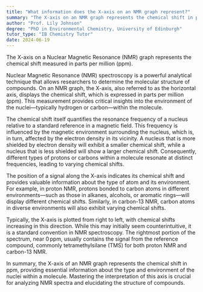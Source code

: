 ```yaml
---
title: "What information does the X-axis on an NMR graph represent?"
summary: "The X-axis on an NMR graph represents the chemical shift in parts per million (ppm)."
author: "Prof. Lily Johnson"
degree: "PhD in Environmental Chemistry, University of Edinburgh"
tutor_type: "IB Chemistry Tutor"
date: 2024-06-19
---
```


The X-axis on a Nuclear Magnetic Resonance (NMR) graph represents the chemical shift measured in parts per million (ppm).

Nuclear Magnetic Resonance (NMR) spectroscopy is a powerful analytical technique that allows researchers to determine the molecular structure of compounds. On an NMR graph, the X-axis, also referred to as the horizontal axis, displays the chemical shift, which is expressed in parts per million ($\text{ppm}$). This measurement provides critical insights into the environment of the nuclei—typically hydrogen or carbon—within the molecule.

The chemical shift itself quantifies the resonance frequency of a nucleus relative to a standard reference in a magnetic field. This frequency is influenced by the magnetic environment surrounding the nucleus, which is, in turn, affected by the electron density in its vicinity. A nucleus that is more shielded by electron density will exhibit a smaller chemical shift, while a nucleus that is less shielded will show a larger chemical shift. Consequently, different types of protons or carbons within a molecule resonate at distinct frequencies, leading to varying chemical shifts.

The position of a signal along the X-axis indicates its chemical shift and provides valuable information about the type of atom and its environment. For example, in proton NMR, protons bonded to carbon atoms in different environments—such as those in alkanes, alcohols, or aromatic rings—will display different chemical shifts. Similarly, in carbon-13 NMR, carbon atoms in diverse environments will also exhibit varying chemical shifts.

Typically, the X-axis is plotted from right to left, with chemical shifts increasing in this direction. While this may initially seem counterintuitive, it is a standard convention in NMR spectroscopy. The rightmost portion of the spectrum, near $0 \, \text{ppm}$, usually contains the signal from the reference compound, commonly tetramethylsilane (TMS) for both proton NMR and carbon-13 NMR.

In summary, the X-axis of an NMR graph represents the chemical shift in ppm, providing essential information about the type and environment of the nuclei within a molecule. Mastering the interpretation of this axis is crucial for analyzing NMR spectra and elucidating the structure of compounds.
    